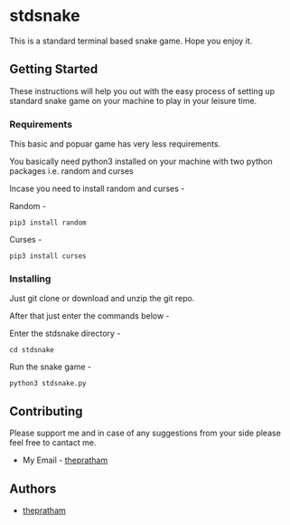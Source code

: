 # stdsnake

This is a standard terminal based snake game. Hope you enjoy it.

## Getting Started

These instructions will help you out with the easy process of setting up standard snake game on your machine to play in your leisure time. 

### Requirements

This basic and popuar game has very less requirements.

You basically need python3 installed on your machine with two python packages i.e. random and curses

Incase you need to install random and curses -

Random -
```
pip3 install random
```

Curses -
```
pip3 install curses
```
### Installing

Just git clone or download and unzip the git repo.

After that just enter the commands below -

Enter the stdsnake directory -

```
cd stdsnake
```
Run the snake game -
```
python3 stdsnake.py
```

## Contributing

Please support me and in case of any suggestions from your side please feel free to cantact me.

* My Email - [thepratham](mail:prathamgarg2010@gmail.com)

## Authors

* [thepratham](https://github.com/thepratham)

